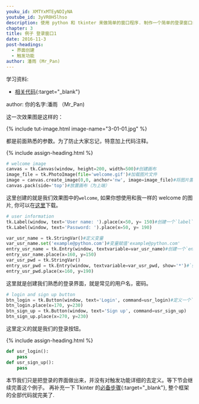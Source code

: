 ```yaml
---
youku_id: XMTYxMTEyNDIyNA
youtube_id: 3yVR0H5lhso
description: 使用 python 和 tkinter 来做简单的窗口程序. 制作一个简单的登录窗口练习.
chapter: 3
title: 例子 登录窗口1
date: 2016-11-3
post-headings:
  - 界面创建
  - 触发功能
author: 潘雨 (Mr_Pan)
---
```


学习资料:
  * [相关代码](https://github.com/MorvanZhou/tutorials/tree/master/tkinterTUT/tk13_login_example){:target="_blank"}

author: 你的名字:潘雨  （Mr_Pan)

这一次效果图是这样的：

{% include tut-image.html image-name="3-01-01.jpg" %}

都是前面熟悉的参数。为了防止大家忘记，特意加上代码注释。





{% include assign-heading.html %}

```python
# welcome image
canvas = tk.Canvas(window, height=200, width=500)#创建画布
image_file = tk.PhotoImage(file='welcome.gif')#加载图片文件
image = canvas.create_image(0,0, anchor='nw', image=image_file)#将图片置于画布上
canvas.pack(side='top')#放置画布（为上端）
```

这里创建的就是我们效果图中的`welcome`, 如果你想使用和我一样的 welcome 的图片, 你可以在[这里](/static/results/tkinter/3-01-02.gif)下载。

```python
# user information
tk.Label(window, text='User name: ').place(x=50, y= 150)#创建一个`label`名为`User name: `置于坐标（50,150）
tk.Label(window, text='Password: ').place(x=50, y= 190)

var_usr_name = tk.StringVar()#定义变量
var_usr_name.set('example@python.com')#变量赋值'example@python.com'
entry_usr_name = tk.Entry(window, textvariable=var_usr_name)#创建一个`entry`，显示为变量`var_usr_name`即图中的`example@python.com`
entry_usr_name.place(x=160, y=150)
var_usr_pwd = tk.StringVar()
entry_usr_pwd = tk.Entry(window, textvariable=var_usr_pwd, show='*')#`show`这个参数将输入的密码变为`***`的形式
entry_usr_pwd.place(x=160, y=190)
```

这里就是创建我们熟悉的登录界面，就是常见的用户名，密码。

```python
# login and sign up button
btn_login = tk.Button(window, text='Login', command=usr_login)#定义一个`button`按钮，名为`Login`,触发命令为`usr_login`
btn_login.place(x=170, y=230)
btn_sign_up = tk.Button(window, text='Sign up', command=usr_sign_up)
btn_sign_up.place(x=270, y=230)
```

这里定义的就是我们的登录按钮。








{% include assign-heading.html %}

```python
def usr_login():
    pass
def usr_sign_up():
    pass
```

本节我们只是把登录的界面做出来，并没有对触发功能详细的去定义。等下节会继续完善这个例子。
再补充一下 Tkinter 的[必备步骤](https://github.com/MorvanZhou/tutorials/tree/master/tkinterTUT/tk13_login_example){:target="_blank"},
整个框架的全部代码就完美了.